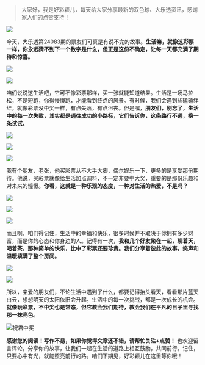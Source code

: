 > 大家好，我是好彩颖儿，每天给大家分享最新的双色球、大乐透资讯，感谢家人们的点赞支持！

![](https://cdn.jsdelivr.net/gh/wangwenjie1314/PicCDN/2024-7-12/1720763627240-image.png)


今天，大乐透第24083期的票友们可真是有说不完的故事。**生活嘛，就像这彩票一样，你永远猜不到下一个数字是什么，但正是这份不确定，让每一天都充满了期待和惊喜。**


![](https://cdn.jsdelivr.net/gh/wangwenjie1314/PicCDN/2024-7-19/1721365311467-image.png)

![](https://cdn.jsdelivr.net/gh/wangwenjie1314/PicCDN/2024-7-19/1721365302959-image.png)


咱们说说这生活吧，它可不像彩票那样，买一张就能知道结果。生活是一场马拉松，不是短跑，你得慢慢跑，才能看到终点的风景。有时候，我们会遇到些磕磕绊绊，就像彩票没中奖一样，有点失落，有点沮丧。但是嘿，**朋友们，别忘了，生活中的每一次失败，其实都是通往成功的小路标，它们告诉你，这条路行不通，换一条试试。**


![](https://cdn.jsdelivr.net/gh/wangwenjie1314/PicCDN/2024-7-19/1721365333341-image.png)

![](https://cdn.jsdelivr.net/gh/wangwenjie1314/PicCDN/2024-7-19/1721365326605-image.png)

![](https://cdn.jsdelivr.net/gh/wangwenjie1314/PicCDN/2024-7-19/1721365319985-image.png)


我有个朋友，老张，他买彩票从不大手大脚，偶尔娱乐一下，更多的是享受那份期待。他说，买彩票就像给生活加点调料，不一定非要中大奖，重要的是那份乐趣和对未来的憧憬。**你看，这就是一种乐观的态度，一种对生活的热爱，不是吗？**


![](https://cdn.jsdelivr.net/gh/wangwenjie1314/PicCDN/2024-7-19/1721365342566-image.png)


![](https://cdn.jsdelivr.net/gh/wangwenjie1314/PicCDN/2024-7-19/1721365350637-image.png)


![](https://cdn.jsdelivr.net/gh/wangwenjie1314/PicCDN/2024-7-19/1721365358583-image.png)


而且啊，咱们得记住，生活中的幸福和快乐，很多时候并不取决于你拥有多少财富，而是你的心态和你身边的人。记得有一次，**我和几个好友聚在一起，聊着天，喝着茶，那种简单的快乐，比中了彩票还要珍贵。我们分享着彼此的故事，笑声和温暖填满了整个房间。**

![](https://cdn.jsdelivr.net/gh/wangwenjie1314/PicCDN/2024-7-19/1721365398413-image.png)


![](https://cdn.jsdelivr.net/gh/wangwenjie1314/PicCDN/2024-7-19/1721365426698-image.png)

所以，亲爱的朋友们，不论生活中遇到了什么，都要记得抬头看天，看看那片蓝天白云，想想明天的太阳依旧会升起。生活中的每一次挑战，都是一次成长的机会。**就像玩彩票，不中奖也是常态，但它教会我们期待，教会我们在平凡的日子里寻找那一抹亮色。**


![祝君中奖](https://cdn.jsdelivr.net/gh/wangwenjie1314/PicCDN/2024-7-19/1721365460648-image.png)


**感谢您的阅读！写作不易，如果你觉得文章还不错，请帮忙关注+点赞！** 也欢迎留言评论，分享你的故事，让我们一起在生活的道路上相互鼓励，共同前行。记住，只要心中有光，就能照亮前行的路。咱们下期见，好彩颖儿在这里等你哦！